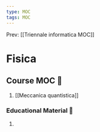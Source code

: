 ```yaml
---
type: MOC 
tags: MOC
---
```


Prev: [[Triennale informatica MOC]]

# Fisica

## Course MOC  📒
1. [[Meccanica quantistica]]



### Educational Material 🧱
1. 
